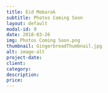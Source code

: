 ```yaml
---
title: Eid Mobarak
subtitle: Photos Coming Soon
layout: default
modal-id: 9
date: 2018-03-26
img: Photos Coming Soon.png
thumbnail: GingerbreadThumbnail.jpg
alt: image-alt
project-date: 
client: 
category: 
description:  
price: 
---
```

